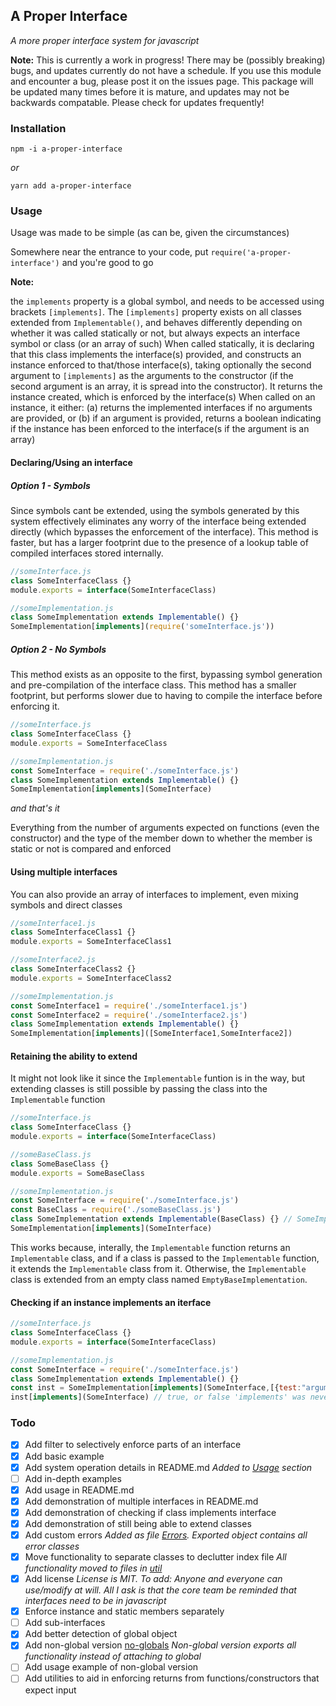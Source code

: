 
## A Proper Interface
*A more proper interface system for javascript*

**Note:** This is currently a work in progress! There may be (possibly breaking) bugs, and updates currently do not have a schedule. If you use this module and encounter a bug, please post it on the issues page. This package will be updated many times before it is mature, and updates may not be backwards compatable. Please check for updates frequently!


### Installation 

`npm -i a-proper-interface`

*or*

`yarn add a-proper-interface` 



### Usage

Usage was made to be simple (as can be, given the circumstances)

Somewhere near the entrance to your code, put `require('a-proper-interface')` and you're good to go


**Note:** 

the `implements` property is a global symbol, and needs to be accessed using brackets `[implements]`. The `[implements]` property exists on all classes extended from `Implementable()`, and behaves differently depending on whether it was called statically or not, but always expects an interface symbol or class (or an array of such)
When called statically, it is declaring that this class implements the interface(s) provided, and constructs an instance enforced to that/those interface(s), taking optionally the second argument to `[implements]` as the arguments to the constructor (if the second argument is an array, it is spread into the constructor). It returns the instance created, which is enforced by the interface(s)
When called on an instance, it either: (a) returns the implemented interfaces if no arguments are provided, or (b) if an argument is provided, returns a boolean indicating if the instance has been enforced to the interface(s if the argument is an array)


#### Declaring/Using an interface

##### Option 1 - Symbols

Since symbols cant be extended, using the symbols generated by this system effectively eliminates any worry of the interface being extended directly (which bypasses the enforcement of the interface). This method is faster, but has a larger footprint due to the presence of a lookup table of compiled interfaces stored internally.

```javascript
//someInterface.js
class SomeInterfaceClass {}
module.exports = interface(SomeInterfaceClass)

//someImplementation.js
class SomeImplementation extends Implementable() {}
SomeImplementation[implements](require('someInterface.js'))
```

##### Option 2 - No Symbols

This method exists as an opposite to the first, bypassing symbol generation and pre-compilation of the interface class. This method has a smaller footprint, but performs slower due to having to compile the interface before enforcing it.


```javascript
//someInterface.js
class SomeInterfaceClass {}
module.exports = SomeInterfaceClass

//someImplementation.js
const SomeInterface = require('./someInterface.js')
class SomeImplementation extends Implementable() {}
SomeImplementation[implements](SomeInterface)
```

*and that's it*

Everything from the number of arguments expected on functions (even the constructor) and the type of the member down to whether the member is static or not is compared and enforced 


#### Using multiple interfaces

You can also provide an array of interfaces to implement, even mixing symbols and direct classes

```javascript
//someInterface1.js
class SomeInterfaceClass1 {}
module.exports = SomeInterfaceClass1

//someInterface2.js
class SomeInterfaceClass2 {}
module.exports = SomeInterfaceClass2

//someImplementation.js
const SomeInterface1 = require('./someInterface1.js')
const SomeInterface2 = require('./someInterface2.js')
class SomeImplementation extends Implementable() {}
SomeImplementation[implements]([SomeInterface1,SomeInterface2])
```


#### Retaining the ability to extend

It might not look like it since the `Implementable` funtion is in the way, but extending classes is still possible by passing the class into the `Implementable` function

```javascript
//someInterface.js
class SomeInterfaceClass {}
module.exports = interface(SomeInterfaceClass)

//someBaseClass.js
class SomeBaseClass {}
module.exports = SomeBaseClass

//someImplementation.js
const SomeInterface = require('./someInterface.js')
const BaseClass = require('./someBaseClass.js')
class SomeImplementation extends Implementable(BaseClass) {} // SomeImplementation now extends BaseClass
SomeImplementation[implements](SomeInterface)
```

This works because, interally, the `Implementable` function returns an `Implementable` class, and if a class is passed to the `Implementable` function, it extends the `Implementable` class from it. Otherwise, the `Implementable` class is extended from an empty class named `EmptyBaseImplementation`.


#### Checking if an instance implements an iterface

```javascript
//someInterface.js
class SomeInterfaceClass {}
module.exports = interface(SomeInterfaceClass)

//someImplementation.js
const SomeInterface = require('./someInterface.js')
class SomeImplementation extends Implementable() {} 
const inst = SomeImplementation[implements](SomeInterface,[{test:"arguments"}])
inst[implements](SomeInterface) // true, or false 'implements' was never called statically with the interface
```

### Todo

- [x] Add filter to selectively enforce parts of an interface
- [x] Add basic example
- [x] Add system operation details in README.md *Added to [Usage](#usage) section*
- [ ] Add in-depth examples
- [x] Add usage in README.md
- [x] Add demonstration of multiple interfaces in README.md
- [x] Add demonstration of checking if class implements interface
- [x] Add demonstration of still being able to extend classes
- [x] Add custom errors *Added as file [Errors](util/errors.js). Exported object contains all error classes*
- [x] Move functionality to separate classes to declutter index file *All functionality moved to files in [util](util)*
- [x] Add license *License is MIT. To add: Anyone and everyone can use/modify at will. All I ask is that the core team be reminded that interfaces need to be in javascript* 
- [x] Enforce instance and static members separately
- [ ] Add sub-interfaces
- [x] Add better detection of global object
- [x] Add non-global version [no-globals](no-globals.js) *Non-global version exports all functionality instead of attaching to global*
- [ ] Add usage example of non-global version
- [ ] Add utilities to aid in enforcing returns from functions/constructors that expect input
